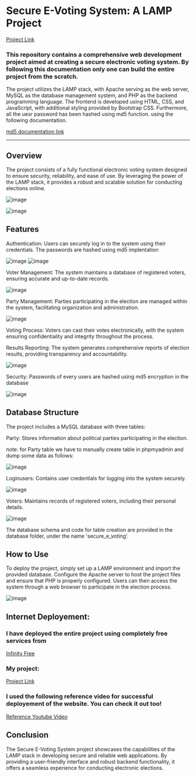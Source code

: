 # Secure E-Voting System: A LAMP Project


[Project Link](http://secureevoting.great-site.net)


### This repository contains a comprehensive web development project aimed at creating a secure electronic voting system. By following this documentation only one can build the entire project from the scratch.
The project utilizes the LAMP stack, with Apache serving as the web server, MySQL as the database management system, and PHP as the backend programming language. The frontend is developed using HTML, CSS, and JavaScript, with additional styling provided by Bootstrap CSS. Furthermore, all the uesr password has been hashed using md5 function. using the following documentation.

<a href="https://www.w3schools.com/php/func_string_md5.asp" target="_blank">md5 documentation link</a>
<hr>






## Overview

The project consists of a fully functional electronic voting system designed to ensure security, reliability, and ease of use. By leveraging the power of the LAMP stack, it provides a robust and scalable solution for conducting elections online.



![image](https://github.com/Prithak8/Secure_E_Voting_-LAMP-/assets/109690999/c3726ca1-b95b-4ed4-a4a8-7731ac73bcab)


![image](https://github.com/Prithak8/Secure_E_Voting_-LAMP-/assets/109690999/ba233b8e-0d52-4ec4-8768-5800f04b99ba)



## Features


Authentication: Users can securely log in to the system using their credentials. The passwords are hashed using md5 implentation

![image](https://github.com/Prithak8/Secure_E_Voting_-LAMP-/assets/109690999/64d21ebb-a21f-485a-a4a1-14893d7448e4)
![image](https://github.com/Prithak8/Secure_E_Voting_-LAMP-/assets/109690999/6fa8fa8f-33e2-4661-8eea-9bbc9d05ed93)



Voter Management: The system maintains a database of registered voters, ensuring accurate and up-to-date records.

![image](https://github.com/Prithak8/Secure_E_Voting_-LAMP-/assets/109690999/b6b7a058-4f66-4f9e-a82f-d1c067628c26)


Party Management: Parties participating in the election are managed within the system, facilitating organization and administration.


![image](https://github.com/Prithak8/Secure_E_Voting_-LAMP-/assets/109690999/645cfafa-0382-4d82-83f5-f641dfd442be)


Voting Process: Voters can cast their votes electronically, with the system ensuring confidentiality and integrity throughout the process.

Results Reporting: The system generates comprehensive reports of election results, providing transparency and accountability.

![image](https://github.com/Prithak8/Secure_E_Voting_-LAMP-/assets/109690999/6aabd6c2-16d2-4f3c-b0de-1a21cac0cd69)


Security: Passwords of every users are hashed using md5 encryption in the database

![image](https://github.com/Prithak8/Secure_E_Voting_-LAMP-/assets/109690999/76e5d848-e964-4336-bc30-23fc3e6fe44d)



##  Database Structure


The project includes a MySQL database with three tables:


Party: Stores information about political parties participating in the election.

note: for Party table we have to manually create table in phpmyadmin and dump some data as follows:

![image](https://github.com/Prithak8/Secure_E_Voting_-LAMP-/assets/109690999/60ac8914-c424-4a9e-b95c-d57c47d6e05a)


Loginusers: Contains user credentials for logging into the system securely.

![image](https://github.com/Prithak8/Secure_E_Voting_-LAMP-/assets/109690999/8b927d9b-abde-41fd-8654-57249b54a54b)


Voters: Maintains records of registered voters, including their personal details.

![image](https://github.com/Prithak8/Secure_E_Voting_-LAMP-/assets/109690999/dc204746-3346-4ab3-9ee3-d2bf5623234a)


The database schema and code for table creation are provided in the database folder, under the name 'secure_e_voting'.




## How to Use

To deploy the project, simply set up a LAMP environment and import the provided database. Configure the Apache server to host the project files and ensure that PHP is properly configured. Users can then access the system through a web browser to participate in the election process.

![image](https://github.com/Prithak8/Secure_E_Voting_-LAMP-/assets/109690999/503184c4-acac-4827-9f7a-654e386630d4)

## Internet Deployement:

### I have deployed the entire project using completely free services from 

<a href="https://www.infinityfree.com" target="_blank">Infinity Free</a>


### My project:

<a href="http://secureevoting.great-site.net" target="_blank"> Project Link </a>


### I used the following reference video for successful deployement of the website. You can check it out too!

<a href="https://www.youtube.com/watch?v=IDMEVxEyc5U" target="_blank">Reference Youtube Video</a>



## Conclusion


The Secure E-Voting System project showcases the capabilities of the LAMP stack in developing secure and reliable web applications. By providing a user-friendly interface and robust backend functionality, it offers a seamless experience for conducting electronic elections.

